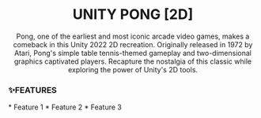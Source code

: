 <h1 align="center">UNITY PONG [2D]</h1>
<p align="center">Pong, one of the earliest and most iconic arcade video games, makes a comeback in this Unity 2022 2D recreation. Originally released in 1972 by Atari, Pong's simple table tennis-themed gameplay and two-dimensional graphics captivated players. Recapture the nostalgia of this classic while exploring the power of Unity's 2D tools.</p>

<h3>✨FEATURES</h3>
* Feature 1
* Feature 2
* Feature 3
